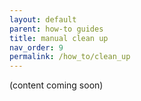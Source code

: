 ```yaml
---
layout: default
parent: how-to guides
title: manual clean up
nav_order: 9
permalink: /how_to/clean_up
---
```


(content coming soon)
